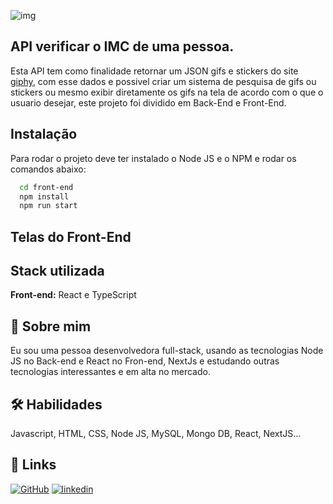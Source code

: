 ![img](back-end/src/assets/giphy.png)
## API verificar o IMC de uma pessoa.

Esta API tem como finalidade retornar um JSON gifs e stickers do site [giphy](https://developers.giphy.com/), com esse dados e possivel criar um sistema de pesquisa de gifs ou stickers ou mesmo exibir diretamente os gifs na tela de acordo com o que o usuario desejar, este projeto foi dividido em Back-End e Front-End.

## Instalação

Para rodar o projeto deve ter instalado o Node JS e o NPM e rodar os comandos abaixo:

```bash
  cd front-end
  npm install 
  npm run start
```

## Telas do Front-End






## Stack utilizada

**Front-end:** React e TypeScript

## 🚀 Sobre mim
Eu sou uma pessoa desenvolvedora full-stack, usando as tecnologias Node JS no Back-end e React no Fron-end, NextJs e estudando outras tecnologias interessantes e em alta no mercado.

## 🛠 Habilidades
Javascript, HTML, CSS, Node JS, MySQL, Mongo DB, React, NextJS...

## 🔗 Links
[![GitHub](https://img.shields.io/badge/github-000?style=for-the-badge&logo=ko-fi&logoColor=white)](https://github.com/hugoluiz1984)
[![linkedin](https://img.shields.io/badge/linkedin-0A66C2?style=for-the-badge&logo=linkedin&logoColor=white)](https://www.linkedin.com/in/hugo-luiz-santos-aa7a957b/)
